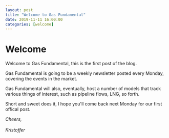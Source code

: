```yaml
---
layout: post
title: "Welcome to Gas Fundamental"
date: 2019-11-11 16:00:00
categories: [welcome]
---
```


# Welcome

<p>Welcome to Gas Fundamental, this is the first post of the blog.</p>

<p>Gas Fundamental is going to be a weekly newsletter posted every Monday,
covering the events in the market.</p>

<p>Gas Fundamental will also, eventually,  host a number of models that track
various things of interest, such as pipeline flows, LNG, so forth.</p>

<p>Short and sweet does it, I hope you'll come back next Monday for our first 
offical post.</p>

*Cheers,*<br>
<br>
*Kristoffer* 
